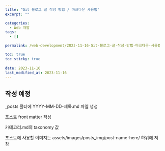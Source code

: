 ```yaml
---
title: "Git 블로그 글 작성 방법 / 마크다운 사용법"
excerpt: ""

categories:
  - Web 개발
tags:
  - []

permalink: /web-development/2023-11-16-Git-블로그-글-작성-방법-마크다운-사용법/

toc: true
toc_sticky: true
 
date: 2023-11-16
last_modified_at: 2023-11-16
---
```


## 작성 예정

_posts 폴더에 YYYY-MM-DD-제목.md 파일 생성

포스트 front matter 작성

카테고리.md의 taxonomy 값

포스트에 사용할 이미지는 assets/images/posts_img/post-name-here/ 하위에 저장

